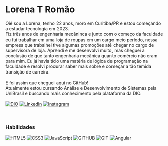 
# Lorena T Romão
Oiê sou a Lorena, tenho 22 anos, moro em Curitiba/PR e estou começando a estudar tecnologia em 2023. <br/>
Fiz três anos de engenharia mecâninca e junto com o começo da faculdade eu fui trabalhar em uma loja de roupas em um cargo meio período, nessa empresa que trabalhei tive algumas promoções até chegar no cargo de supervisora de loja. Aprendi e me desenvolvi muito, mas cheguei a conclusão de que tanto engenharia mecânica quanto comércio não eram para mim. Eu já havia tido uma matéria de lógica de programação na faculdade e resolvi procurar saber mais sobre e começar a tão temida transição de carreira. <br/>
<br/>
E foi assim que cheguei aqui no GitHub! <br/>
Atualmente estou cursando Análise e Desenvolvimento de Sistemas pela UniBrasil e buscando mais conhecimento pela plataforma da DIO.  
<br/>
[![DIO](https://img.shields.io/badge/Meu_Perfil_na_DIO-97FFFF?style=for-the-badge&logo=&logoColor=0E76A8)](https://web.dio.me/users/tanconrl?tab=skills)
[![LinkedIn](https://img.shields.io/badge/LinkedIn-97FFFF?style=for-the-badge&logo=linkedin&logoColor=0E76A8)](https://www.linkedin.com/in/lorena-tancon-rom%C3%A3o-2b5a13164/)
[![Instagram](https://img.shields.io/badge/Instagram-97FFFF?style=for-the-badge&logo=instagram)](https://www.instagram.com/tancollor/)

<br/>

### Habilidades 

![HTML5](https://img.shields.io/badge/HTML5-79CDCD?style=for-the-badge&logo=html5)
![CSS3](https://img.shields.io/badge/CSS3-79CDCD?style=for-the-badge&logo=css3&logoColor=264CE4)
![JavaScript](https://img.shields.io/badge/JavaScript-79CDCD?style=for-the-badge&logo=javascript)
![GITHUB](https://img.shields.io/badge/Github-79CDCD?style=for-the-badge&logo=github)
![GIT](https://img.shields.io/badge/Git-79CDCD?style=for-the-badge&logo=git)
![Angular](https://img.shields.io/badge/Angular-79CDCD?style=for-the-badge&logo=angular&logoColor=C3002F)


